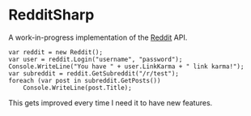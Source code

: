 # RedditSharp

A work-in-progress implementation of the [Reddit](http://reddit.com) API.

    var reddit = new Reddit();
    var user = reddit.Login("username", "password");
    Console.WriteLine("You have " + user.LinkKarma + " link karma!");
    var subreddit = reddit.GetSubreddit("/r/test");
    foreach (var post in subreddit.GetPosts())
        Console.WriteLine(post.Title);

This gets improved every time I need it to have new features.
